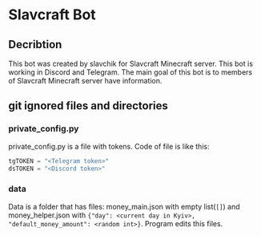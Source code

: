 # Slavcraft Bot

## Decribtion

This bot was created by slavchik for Slavcraft Minecraft server. This bot is working in Discord and Telegram. The main goal of this bot is to members of Slavcraft Minecraft server have information.

## git ignored files and directories

### private_config.py

private_config.py is a file with tokens. Code of file is like this:
```Python
tgTOKEN = "<Telegram token>"
dsTOKEN = "<Discord token>"
```
### data

Data is a folder that has files: money_main.json with empty list(```[]```) and money_helper.json with ```{"day": <current day in Kyiv>, "default_money_amount": <random int>}```. Program edits this files.
